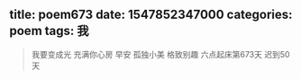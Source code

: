title: poem673
date: 1547852347000
categories: poem
tags: 我
---
> 我要变成光
充满你心房
早安
孤独小美
格致别趣
六点起床第673天 迟到50天